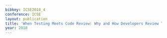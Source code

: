 ```yaml
---
bibkey: ICSE2018_4
conference: ICSE
layout: publication
title: 'When Testing Meets Code Review: Why and How Developers Review Tests'
year: 2018
---
```

